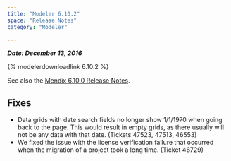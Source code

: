 ```yaml
---
title: "Modeler 6.10.2"
space: "Release Notes"
category: "Modeler"

---
```

***Date: December 13, 2016***

{% modelerdownloadlink 6.10.2 %}

See also the [Mendix 6.10.0 Release Notes](modeler-6.10.0).

## Fixes

*   Data grids with date search fields no longer show 1/1/1970 when going back to the page. This would result in empty grids, as there usually will not be any data with that date. (Tickets 47523, 47513, 46553)
*   We fixed the issue with the license verification failure that occurred when the migration of a project took a long time. (Ticket 46729)
